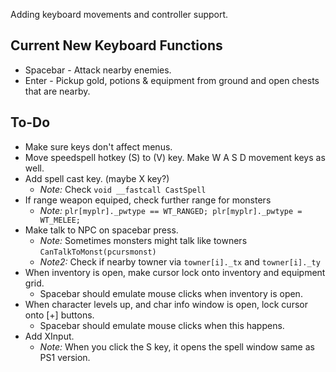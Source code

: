 Adding keyboard movements and controller support.

## Current New Keyboard Functions
- Spacebar - Attack nearby enemies.
- Enter - Pickup gold, potions & equipment from ground and open chests that are nearby.

## To-Do
- Make sure keys don't affect menus.
- Move speedspell hotkey (S) to (V) key. Make W A S D movement keys as well.
- Add spell cast key. (maybe X key?)
    - _Note:_ Check ```void __fastcall CastSpell```
- If range weapon equiped, check further range for monsters
    - _Note:_ ```plr[myplr]._pwtype == WT_RANGED; plr[myplr]._pwtype = WT_MELEE;```
- Make talk to NPC on spacebar press.
    - _Note:_ Sometimes monsters might talk like towners ```CanTalkToMonst(pcursmonst)```
	- _Note2:_ Check if nearby towner via ```towner[i]._tx``` and ```towner[i]._ty```
- When inventory is open, make cursor lock onto inventory and equipment grid.
    - Spacebar should emulate mouse clicks when inventory is open.
- When character levels up, and char info window is open, lock cursor onto [+] buttons.
    - Spacebar should emulate mouse clicks when this happens.
- Add XInput.
    - _Note:_ When you click the S key, it opens the spell window same as PS1 version.
